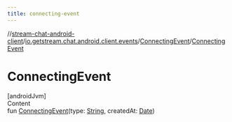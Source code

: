 ```yaml
---
title: connecting-event
---
```

//[stream-chat-android-client](../../../index.md)/[io.getstream.chat.android.client.events](../index.md)/[ConnectingEvent](index.md)/[ConnectingEvent](ConnectingEvent.md)



# ConnectingEvent  
[androidJvm]  
Content  
fun [ConnectingEvent](ConnectingEvent.md)(type: [String](https://kotlinlang.org/api/latest/jvm/stdlib/kotlin/-string/index.html), createdAt: [Date](https://developer.android.com/reference/kotlin/java/util/Date.html))  



